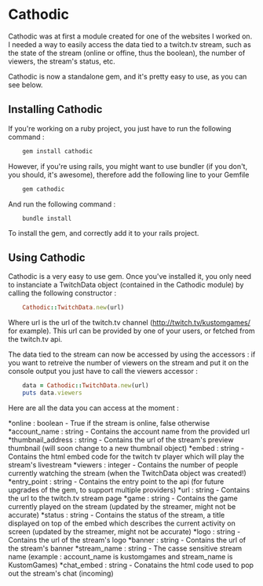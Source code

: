 Cathodic
================================

Cathodic was at first a module created for one of the websites I worked on. 
I needed a way to easily access the data tied to a twitch.tv stream, such as the state of the stream (online or offine, thus the boolean), the number of viewers, the stream's status, etc.

Cathodic is now a standalone gem, and it's pretty easy to use, as you can see below.

Installing Cathodic
-----------------------------

If you're working on a ruby project, you just have to run the following command : 
```ruby
	gem install cathodic
```

However, if you're using rails, you might want to use bundler (if you don't, you should, it's awesome), therefore add the following line to your Gemfile
```ruby
	gem cathodic
```

And run the following command : 
```console
	bundle install
```

To install the gem, and correctly add it to your rails project.

Using Cathodic
------------------------------

Cathodic is a very easy to use gem. Once you've installed it, you only need to instanciate a TwitchData object (contained in the Cathodic module) by calling the following constructor :
```ruby
	Cathodic::TwitchData.new(url)
```
Where url is the url of the twitch.tv channel (http://twitch.tv/kustomgames/ for example). This url can be provided by one of your users, or fetched from the twitch.tv api.

The data tied to the stream can now be accessed by using the accessors : if you want to retreive the number of viewers on the stream and put it on the console output you just have to call the viewers accessor : 
```ruby
	data = Cathodic::TwitchData.new(url)
	puts data.viewers
```
Here are all the data you can access at the moment : 

*online : boolean - True if the stream is online, false otherwise
*account_name : string - Contains the account name from the provided url
*thumbnail_address : string - Contains the url of the stream's preview thumbnail (will soon change to a new thumbnail object)
*embed : string - Contains the html embed code for the twitch tv player which will play the stream's livestream
*viewers : integer - Contains the number of people currently watching the stream (when the TwitchData object was created!)
*entry_point : string - Contains the entry point to the api (for future upgrades of the gem, to support multiple providers)
*url : string - Contains the url to the twitch.tv stream page
*game : string - Contains the game currently played on the stream (updated by the streamer, might not be accurate)
*status : string - Contains the status of the stream, a title displayed on top of the embed which describes the current activity on screen (updated by the streamer, might not be accurate)
*logo : string - Contains the url of the stream's logo
*banner : string - Contains the url of the stream's banner
*stream_name : string - The casse sensitive stream name (example : account_name is kustomgames and stream_name is KustomGames)
*chat_embed : string - Conatains the html code used to pop out the stream's chat (incoming)



